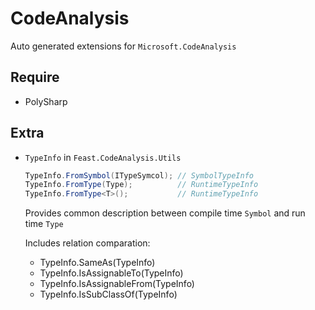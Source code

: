 # CodeAnalysis
 Auto generated extensions for `Microsoft.CodeAnalysis`

## Require

+ PolySharp

## Extra

+ `TypeInfo` in `Feast.CodeAnalysis.Utils`

    ``` csharp
    TypeInfo.FromSymbol(ITypeSymcol); // SymbolTypeInfo
    TypeInfo.FromType(Type);          // RuntimeTypeInfo
    TypeInfo.FromType<T>();           // RuntimeTypeInfo
    ```

    Provides common description between compile time `Symbol` and run time `Type`

    Includes relation comparation:

    + TypeInfo.SameAs(TypeInfo)
    + TypeInfo.IsAssignableTo(TypeInfo)
    + TypeInfo.IsAssignableFrom(TypeInfo)
    + TypeInfo.IsSubClassOf(TypeInfo)
